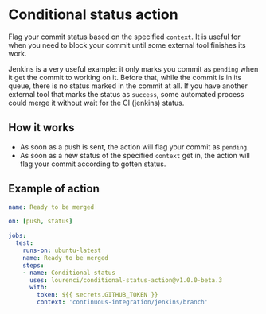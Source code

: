# Conditional status action

Flag your commit status based on the specified `context`. It is useful for when you need to block your commit until some external tool finishes its work.

Jenkins is a very useful example: it only marks you commit as `pending` when it get the commit to working on it. Before that, while the commit is in its queue, there is no status marked in the commit at all. If you have another external tool that marks the status as `success`, some automated process could merge it without wait for the CI (jenkins) status.

## How it works

* As soon as a push is sent, the action will flag your commit as `pending`.
* As soon as a new status of the specified `context` get in, the action will flag your commit according to gotten status.

## Example of action
```yml
name: Ready to be merged

on: [push, status]

jobs:
  test:
    runs-on: ubuntu-latest
    name: Ready to be merged
    steps:
    - name: Conditional status
      uses: lourenci/conditional-status-action@v1.0.0-beta.3
      with:
        token: ${{ secrets.GITHUB_TOKEN }}
        context: 'continuous-integration/jenkins/branch'
```
